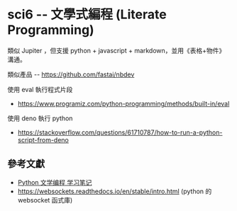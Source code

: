 # sci6 -- 文學式編程 (Literate Programming)

類似 Jupiter ，但支援 python + javascript + markdown，並用《表格+物件》溝通。

類似產品 -- https://github.com/fastai/nbdev

使用 eval 執行程式片段

* https://www.programiz.com/python-programming/methods/built-in/eval

使用 deno 執行 python

* https://stackoverflow.com/questions/61710787/how-to-run-a-python-script-from-deno

## 參考文獻

* [Python 文学编程 学习笔记](https://jiaxiangbu.github.io/learn_nbdev/learning_notes.html#%E5%AE%89%E8%A3%85)
* https://websockets.readthedocs.io/en/stable/intro.html (python 的 websocket 函式庫)


